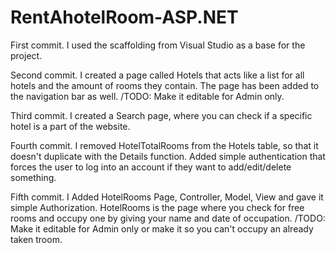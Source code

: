 # RentAhotelRoom-ASP.NET

First commit.
I used the scaffolding from Visual Studio as a base for the project.

Second commit.
I created a page called Hotels that acts like a list for all hotels and the amount of rooms 
they contain. The page has been added to the navigation bar as well.
/TODO: Make it editable for Admin only.

Third commit.
I created a Search page, where you can check if a specific hotel is a part of the website.

Fourth commit.
I removed HotelTotalRooms from the Hotels table, so that it doesn't duplicate with the Details function.
Added simple authentication that forces the user to log into an account if they want to add/edit/delete something.

Fifth commit.
I Added HotelRooms Page, Controller, Model, View and gave it simple Authorization.
HotelRooms is the page where you check for free rooms and occupy one by giving your name and date of occupation.
/TODO: Make it editable for Admin only or make it so you can't occupy an already taken troom.